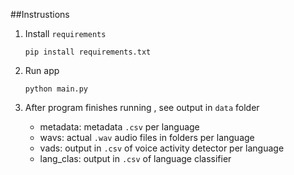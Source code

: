 ##Instrustions

1. Install `requirements` 
    ```
   pip install requirements.txt
   ```
   
2. Run app 
    ```
   python main.py
   ```

3. After program finishes running , see output in `data` folder
   * metadata: metadata `.csv` per language
   * wavs: actual `.wav` audio files in folders per language
   * vads: output in `.csv` of voice activity detector per language
   * lang_clas: output in `.csv` of language classifier